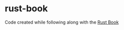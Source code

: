 # rust-book

Code created while following along with the [Rust Book](https://doc.rust-lang.org/book/README.html)
